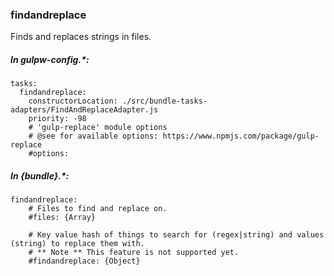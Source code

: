 ### findandreplace
Finds and replaces strings in files.

##### In gulpw-config.*:
```
tasks:
  findandreplace:
    constructorLocation: ./src/bundle-tasks-adapters/FindAndReplaceAdapter.js
    priority: -98
    # 'gulp-replace' module options
    # @see for available options: https://www.npmjs.com/package/gulp-replace
    #options:

```

##### In {bundle}.*:
```
findandreplace:
    # Files to find and replace on.
    #files: {Array}
    
    # Key value hash of things to search for (regex|string) and values (string) to replace them with.
    # ** Note ** This feature is not supported yet.
    #findandreplace: {Object}
```